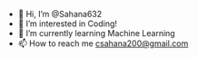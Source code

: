 - 👋 Hi, I’m @Sahana632
- 👀 I’m interested in Coding!
- 🌱 I’m currently learning Machine Learning
- 📫 How to reach me csahana200@gmail.com

<!---
Sahana632/Sahana632 is a ✨ special ✨ repository because its `README.md` (this file) appears on your GitHub profile.
You can click the Preview link to take a look at your changes.
--->
